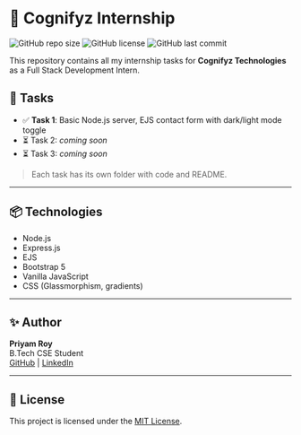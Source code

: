 # 🚀 Cognifyz Internship

![GitHub repo size](https://img.shields.io/github/repo-size/itspriyamroy21/Cognifyz_Internship?color=brightgreen)
![GitHub license](https://img.shields.io/github/license/itspriyamroy21/Cognifyz_Internship)
![GitHub last commit](https://img.shields.io/github/last-commit/itspriyamroy21/Cognifyz_Internship?color=blue)

This repository contains all my internship tasks for **Cognifyz Technologies** as a Full Stack Development Intern.

## 📂 Tasks

- ✅ **Task 1**: Basic Node.js server, EJS contact form with dark/light mode toggle  
- ⏳ Task 2: *coming soon*  
- ⏳ Task 3: *coming soon*

> Each task has its own folder with code and README.

---

## 📦 Technologies

- Node.js
- Express.js
- EJS
- Bootstrap 5
- Vanilla JavaScript
- CSS (Glassmorphism, gradients)

---

## ✨ Author

**Priyam Roy**  
B.Tech CSE Student  
[GitHub](https://github.com/itspriyamroy21) | [LinkedIn](https://linkedin.com/in/priyamroy21)

---

## 📄 License

This project is licensed under the [MIT License](LICENSE).

